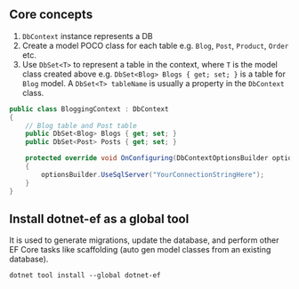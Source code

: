 
## Core concepts

1. `DbContext` instance represents a DB
2. Create a model POCO class for each table e.g. `Blog`, `Post`, `Product`, `Order` etc. 
3. Use `DbSet<T>` to represent a table in the context, where `T` is the model class created above e.g. `DbSet<Blog> Blogs { get; set; }` is a table for `Blog` model. A `DbSet<T> tableName` is usually a property in the `DbContext` class.

```csharp
public class BloggingContext : DbContext
{
    // Blog table and Post table
    public DbSet<Blog> Blogs { get; set; }
    public DbSet<Post> Posts { get; set; }

    protected override void OnConfiguring(DbContextOptionsBuilder optionsBuilder)
    {
        optionsBuilder.UseSqlServer("YourConnectionStringHere");
    }
}
```

## Install dotnet-ef as a global tool

It is used to generate migrations, update the database, and perform other EF Core tasks like scaffolding (auto gen model classes from an existing database).

```pwsh
dotnet tool install --global dotnet-ef
```